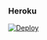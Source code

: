 ### Heroku
[![Deploy](https://www.herokucdn.com/deploy/button.svg)](https://heroku.com/deploy?template=https://github.com/ppero/satsaxx)
